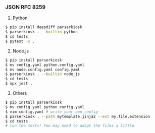 ### JSON RFC 8259

1. Python
``` bash
$ pip install deepdiff parserkiosk
$ parserkiosk . --builtin python
$ cd tests
$ pytest -s .
```
2. Node.js 
``` bash
$ pip install parserkiosk
$ mv config.yaml python.config.yaml
$ mv node.config.yaml config.yaml
$ parserkiosk . --builtin node_js
$ cd tests
$ npx jest .
```
3. Others
``` bash
$ pip install parserkiosk
$ mv config.yaml python.config.yaml
$ vim config.yaml # write your own config
$ parserkiosk . --path mytemplate.jinja2 --ext my.file.extension
$ cd tests 
# run the tests! You may need to adapt the files a little.
```
